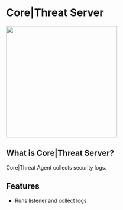 # Core|Threat Server
<img src="https://corethreat.net/assets/img/logo.png" height="300px"> 

## What is Core|Threat Server?
Core|Threat Agent collects security logs.

## Features
+ Runs listener and collect logs
